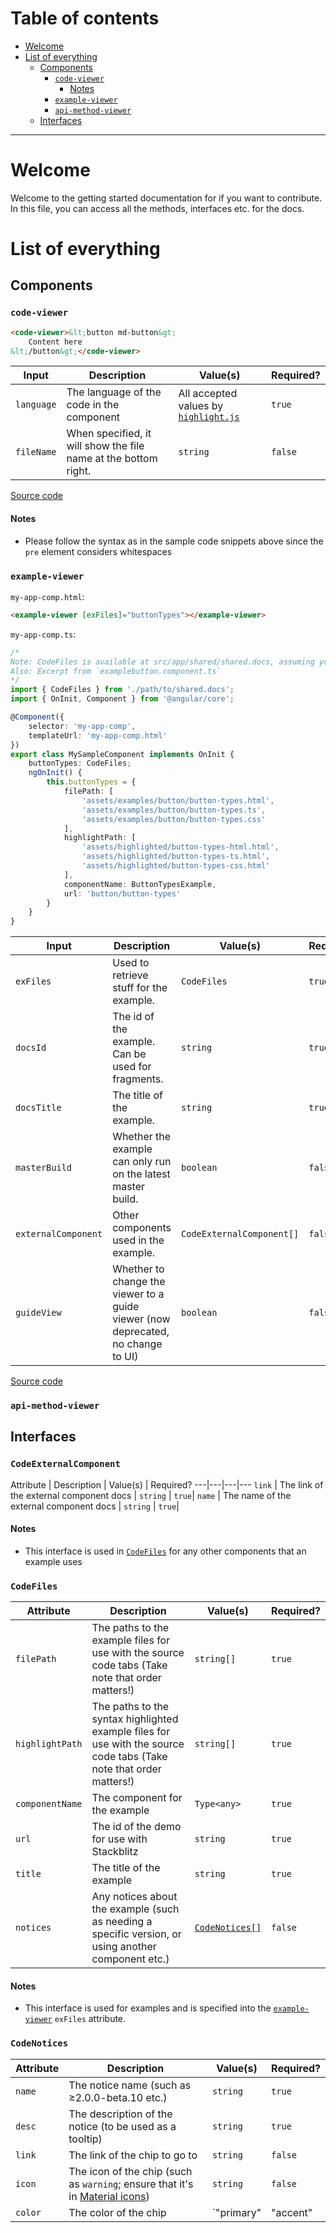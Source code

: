 <a name="top"/>

# Table of contents
- [Welcome](#welcome)
- [List of everything](#list-of-everything)
  - [Components](#components)
    - [`code-viewer`](#code-viewer)
	  - [Notes](#notes)
    - [`example-viewer`](#example-viewer)
	- [`api-method-viewer`](#api-method-viewer)
  - [Interfaces](#interfaces)
---
# Welcome
Welcome to the getting started documentation for if you want to contribute. In this file, you can access all the methods, interfaces etc. for the docs.

# List of everything
## Components

### `code-viewer`
```html
<code-viewer>&lt;button md-button&gt;
	Content here
&lt;/button&gt;</code-viewer>
```
Input | Description | Value(s) | Required?
---|---|---|---
`language` | The language of the code in the component | All accepted values by [`highlight.js`](https://github.com/isagalaev/highlight.js/tree/master/src/languages) | `true`
`fileName` | When specified, it will show the file name at the bottom right. | `string` | `false`

[Source code](https://github.com/Chan4077/material2-docs/blob/master/src/app/shared/code-viewer.docs.ts)
#### Notes
- Please follow the syntax as in the sample code snippets above since the `pre` element considers whitespaces

### `example-viewer`

`my-app-comp.html`:
```html
<example-viewer [exFiles]="buttonTypes"></example-viewer>
```
`my-app-comp.ts`:
```ts
/*
Note: CodeFiles is available at src/app/shared/shared.docs, assuming you're at the root of the project.
Also: Excerpt from `examplebutton.component.ts`
*/
import { CodeFiles } from './path/to/shared.docs';
import { OnInit, Component } from '@angular/core';

@Component({
	selector: 'my-app-comp',
	templateUrl: 'my-app-comp.html'
})
export class MySampleComponent implements OnInit {
	buttonTypes: CodeFiles;
	ngOnInit() {
		this.buttonTypes = {
            filePath: [
                'assets/examples/button/button-types.html',
                'assets/examples/button/button-types.ts',
                'assets/examples/button/button-types.css'
            ],
            highlightPath: [
                'assets/highlighted/button-types-html.html',
                'assets/highlighted/button-types-ts.html',
                'assets/highlighted/button-types-css.html'
            ],
            componentName: ButtonTypesExample,
			url: 'button/button-types'
		}
	}
}
```
Input | Description | Value(s) | Required?
---|---|---|---
`exFiles` | Used to retrieve stuff for the example. | `CodeFiles` | `true`
`docsId` | The id of the example. Can be used for fragments. | `string` | `true`
`docsTitle` | The title of the example. | `string` | `true`
`masterBuild` | Whether the example can only run on the latest master build. | `boolean` | `false`
`externalComponent` | Other components used in the example. | `CodeExternalComponent[]` | `false`
`guideView` | Whether to change the viewer to a guide viewer (now deprecated, no change to UI) | `boolean` | `false`

[Source code](https://github.com/Chan4077/material2-docs/blob/master/src/app/shared/example-viewer.docs.ts)
### `api-method-viewer`

## Interfaces
### `CodeExternalComponent`
Attribute | Description | Value(s) | 
Required?
---|---|---|---
`link` | The link of the external component docs | `string` | `true`|
`name` | The name of the external component docs | `string` | `true`|

#### Notes
- This interface is used in [`CodeFiles`](#codefiles) for any other components that an example uses

### `CodeFiles`
Attribute | Description | Value(s) | Required?
---|---|---|---
`filePath` | The paths to the example files for use with the source code tabs (Take note that order matters!) | `string[]` | `true`
`highlightPath` | The paths to the syntax highlighted example files for use with the source code tabs (Take note that order matters!) | `string[]` | `true`
`componentName` | The component for the example | `Type<any>` | `true`
`url` | The id of the demo for use with Stackblitz | `string` | `true`
`title` | The title of the example | `string` | `true`
`notices` | Any notices about the example (such as needing a specific version, or using another component etc.) | [`CodeNotices[]`](#codenotices) | `false`
#### Notes
- This interface is used for examples and is specified into the [`example-viewer`](#example-viewer) `exFiles` attribute.

### `CodeNotices`
Attribute | Description | Value(s) | Required?
---|---|---|---
`name` | The notice name (such as ≥2.0.0-beta.10 etc.) | `string` | `true`
`desc` | The description of the notice (to be used as a tooltip) | `string` | `true`
`link` | The link of the chip to go to | `string` | `false`
`icon` | The icon of the chip (such as `warning`; ensure that it's in [Material icons](https://material.io/icons)) | `string` | `false`
`color` | The color of the chip | `"primary"|"accent"|"warn"` | `false`